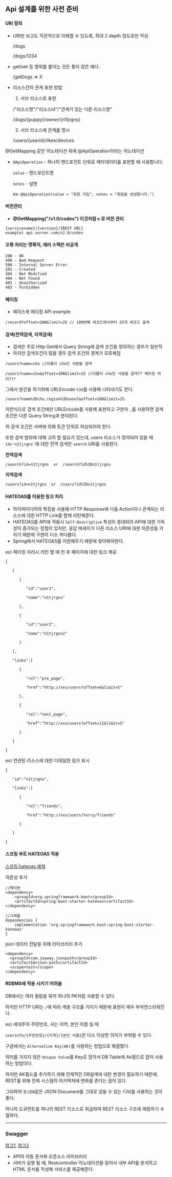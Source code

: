 ## Api 설계를 위한 사전 준비

#### URI 정의

- URI만 보고도 직관적으로 이해할 수 있도록, 최대 2 depth 정도로만 작성

  /dogs

  /dogs/1234

  

- get/set 등 행위를 붙이는 것은 좋지 않은 예다.

  /getDogs => X

  

- 리소스간의 관계 표현 방법
  
  1. 서브 리소스로 표현
  
  /"리소스명"/"리소스id"/"관계가 있는 다른 리소스명"
  
  /dogs/{puppy}/owner/{n1tjrgns} 
  
  
  
  2. 서브 리소스에 관계를 명시
  
  /users/{userid}/likes/devices



 

@GetMapping 같은 어노테이션 위에 @ApiOperation이라는 어노테이션

- `@ApiOperation` - 하나의 엔드포인트 단위로 메타데이터를 표현할 때 사용합니다.

  `value` - 엔드포인트명

  `notes` - 설명

  ex: `@ApiOperation(value = "회원 가입", notes = "회원을 생성합니다.")`



#### 버전관리

- **@GetMapping("/v1.0/codes") 이것처럼 v 로 버전 관리**

```
{servicename}/{version}/{REST URL}
example) api.server.com/v2.0/codes
```



#### 오류 처리는 명확히, 에러 스택은 비공개

```
200 - OK
400 - Bad Request
500 - Internal Server Error
201 - Created
304 - Not Modified
404 - Not Found
401 - Unauthorized
403 - Forbidden
```



#### 페이징

- 페이스북 페이징 API example

```
/record?offset=100&limit=25 // 100번째 레코드에서부터 25개 레코드 출력
```



#### 검색(전역검색, 지역검색)

- 검색은 주로 Http Get에서 Query String에 검색 조건을 정의하는 경우가 일반적
- 하지만 검색조건이 많을 경우 검색 조건의 경계가 모호해짐

`/users?name=cho //이름이 cho인 사람을 검색`

`/users?name=cho&offset=100&limit=25 //이름이 cho인 사람을 검색?? 페이징 처리???`  



그래서 분간을 하기위해 URLEncode `%3d`를 사용해 나타내기도 한다.

`/users?name%3Dcho,region%3Dseoul&offset=100&limit=25`

이런식으로 검색 조건에만 URLEncode를 사용해 표현하고 구분자 `,`를 사용하면 검색 조건은 다른 Query String과 분리된다.

위 검색 조건은 서버에 의해 토큰 단위로 파싱되어야 한다.



또한 검색 범위에 대해 고려 할 필요가 있는데, users 리소스가 정의되어 있을 때 `id='n1tjrgns'`에 대한 전역 검색은 `search`  URI를 사용한다.

**전역검색**

`/search?id=n1tjrgns  or  /search?id%3Dn1tjrgns`



**지역검색** 

`/users?id=n1tjrgns  or  /users?id%3Dn1tjrgns`



#### HATEOAS를 이용한 링크 처리

- 하이퍼미디어의 특징을 사용해 HTTP Response에 다음 Action이나 관계되는 리소스에 대한 HTTP Link를 함께 리턴해준다.
- HATEOAS를 API에 적용시 `Self-Descriptive` 특성이 증대되어 API에 대한 가독성이 증가되는 장점이 있지만, 응답 메세지가 다른 리소스 URI에 대한 의존성을 가지기 때문에 구현이 다소 까다롭다.
- Spring에서 HATEOAS를 지원해주기 때문에 찾아봐야한다.



ex) 페이징 처리시 리턴 할 때 전 후 페이지에 대한 링크 제공

```
{  

   [  

      {  

         "id":"user1",

         "name":"n1tjrgns"

      },

      {  

         "id":"user2",

         "name":"n1tjrgns2"

      }

   ],

   "links":[  

      {  

         "rel":"pre_page",

         "href":"http://xxx/users?offset=6&limit=5"

      },

      {  

         "rel":"next_page",

         "href":"http://xxx/users?offset=11&limit=5"

      }

   ]

}
```



ex) 연관된 리소스에 대한 디테일한 링크 표시

```
{  

   "id":"n1tjrgns",

   "links":[  

      {  

         "rel":"friends",

         "href":"http://xxx/users/terry/friends"

      }

   ]

}
```



#### 스프링 부트 HATEOAS 적용

[스프링 hateoas 예제](https://spring.io/guides/gs/rest-hateoas/)



의존성 추가

```
//메이븐
<dependency>
    <groupId>org.springframework.boot</groupId>
    <artifactId>spring-boot-starter-hateoas</artifactId>
</dependency>

//그래들
dependencies {
	implementation 'org.springframework.boot:spring-boot-starter-hateoas'
}
```



json 데이터 전달을 위해 라이브러리 추가

```
<dependency>
  <groupId>com.jayway.jsonpath</groupId>
  <artifactId>json-path</artifactId>
  <scope>test</scope>
</dependency>
```





#### RDBMS에 적용 시키기 어려움

DB에서는 여러 컬럼을 묶어 하나의 PK처럼 사용할 수 있다.

하지만 HTTP URI는 `/`에 따라 계층 구조를 가지기 때문에 표현이 매우 부자연스러워진다.



ex) 세대주의 주민번호, 사는 지역, 본인 이름 일 때

`userinfo/{주민번호}/{지역}/{본인 이름}`은 다소 이상한 의미가 부여될 수 있다.



구글에서는 `Alternative Key(AK)`를 사용하는 방법으로 해결했다.

의미를 가지지 않은 `Unique Value`를 Key로 잡아서 DB Table에 Ak필드로 잡아 사용하는 방법이다.

하지만 AK필드를 추가하기 위해 전체적인 DB설계에 대한 변경이 필요하기 때문에, REST를 위해 전체 시스템의 아키텍쳐에 변화를 준다는 점이 있다.



그리하여 `몽고DB`같은 JSON Document를 그대로 넣을 수 있는 디비를 사용하는 것이 좋다.

하나의 도큐먼트를 하나의 REST 리소스로 취급하여 REST 리소스 구조에 매핑하기 수월하다.







-----



### Swagger 

[참고1](https://steemit.com/kr-dev/@igna84/spring-boot-web-swagger), [참고2](https://heowc.tistory.com/23)

- API의 자동 문서화 오픈소스 라이브러리
- 서버가 실행 될 때, Restcontroller 어노테이션을 읽어서 내부 API를 분석하고 HTML 문서를 작성해 서비스를 제공해준다.



